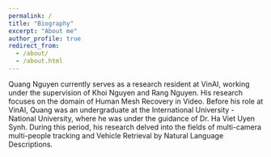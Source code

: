 ```yaml
---
permalink: /
title: "Biography"
excerpt: "About me"
author_profile: true
redirect_from: 
  - /about/
  - /about.html
---
```

Quang Nguyen currently serves as a research resident at VinAI, working under the supervision of Khoi Nguyen and Rang Nguyen. His research focuses on the domain of Human Mesh Recovery in Video. Before his role at VinAI, Quang was an undergraduate at the International University - National University, where he was under the guidance of Dr. Ha Viet Uyen Synh. During this period, his research delved into the fields of multi-camera multi-people tracking and Vehicle Retrieval by Natural Language Descriptions.
